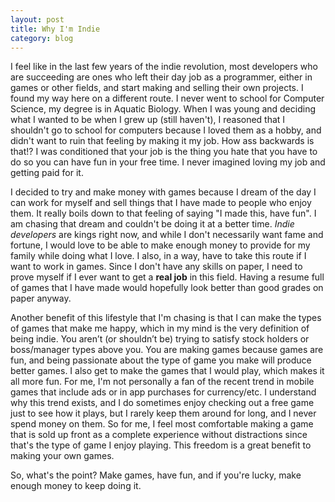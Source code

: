 ```yaml
---
layout: post
title: Why I'm Indie
category: blog
---
```


I feel like in the last few years of the indie revolution, most developers who are succeeding are ones who left their day job as a programmer, either in games or other fields, and start making and selling their own projects. I found my way here on a different route. I never went to school for Computer Science, my degree is in Aquatic Biology. When I was young and deciding what I wanted to be when I grew up (still haven't), I reasoned that I shouldn't go to school for computers because I loved them as a hobby, and didn't want to ruin that feeling by making it my job. How ass backwards is that!? I was conditioned that your job is the thing you hate that you have to do so you can have fun in your free time. I never imagined loving my job and getting paid for it.

I decided to try and make money with games because I dream of the day I can work for myself and sell things that I have made to people who enjoy them. It really boils down to that feeling of saying "I made this, have fun". I am chasing that dream and couldn't be doing it at a better time. *Indie developers* are kings right now, and while I don't necessarily want fame and fortune, I would love to be able to make enough money to provide for my family while doing what I love. I also, in a way, have to take this route if I want to work in games. Since I don't have any skills on paper, I need to prove myself if I ever want to get a **real job** in this field. Having a resume full of games that I have made would hopefully look better than good grades on paper anyway.

Another benefit of this lifestyle that I'm chasing is that I can make the types of games that make me happy, which in my mind is the very definition of being indie. You aren’t (or shouldn’t be) trying to satisfy stock holders or boss/manager types above you. You are making games because games are fun, and being passionate about the type of game you make will produce better games. I also get to make the games that I would play, which makes it all more fun. For me, I'm not personally a fan of the recent trend in mobile games that include ads or in app purchases for currency/etc. I understand why this trend exists, and I do sometimes enjoy checking out a free game just to see how it plays, but I rarely keep them around for long, and I never spend money on them. So for me, I feel most comfortable making a game that is sold up front as a complete experience without distractions since that's the type of game I enjoy playing. This freedom is a great benefit to making your own games.

So, what's the point? Make games, have fun, and if you're lucky, make enough money to keep doing it.